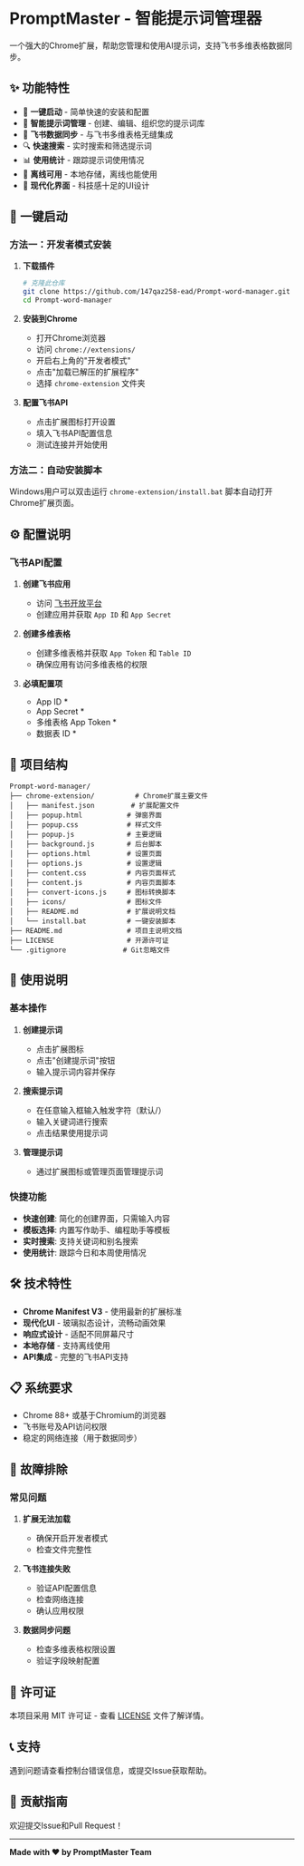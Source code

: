 # PromptMaster - 智能提示词管理器

一个强大的Chrome扩展，帮助您管理和使用AI提示词，支持飞书多维表格数据同步。

## ✨ 功能特性

- 🚀 **一键启动** - 简单快速的安装和配置
- 📝 **智能提示词管理** - 创建、编辑、组织您的提示词库
- 🔄 **飞书数据同步** - 与飞书多维表格无缝集成
- 🔍 **快速搜索** - 实时搜索和筛选提示词
- 📊 **使用统计** - 跟踪提示词使用情况
- 💾 **离线可用** - 本地存储，离线也能使用
- 🎨 **现代化界面** - 科技感十足的UI设计

## 🚀 一键启动

### 方法一：开发者模式安装

1. **下载插件**
   ```bash
   # 克隆此仓库
   git clone https://github.com/147qaz258-ead/Prompt-word-manager.git
   cd Prompt-word-manager
   ```

2. **安装到Chrome**
   - 打开Chrome浏览器
   - 访问 `chrome://extensions/`
   - 开启右上角的"开发者模式"
   - 点击"加载已解压的扩展程序"
   - 选择 `chrome-extension` 文件夹

3. **配置飞书API**
   - 点击扩展图标打开设置
   - 填入飞书API配置信息
   - 测试连接并开始使用

### 方法二：自动安装脚本

Windows用户可以双击运行 `chrome-extension/install.bat` 脚本自动打开Chrome扩展页面。

## ⚙️ 配置说明

### 飞书API配置

1. **创建飞书应用**
   - 访问 [飞书开放平台](https://open.feishu.cn/app)
   - 创建应用并获取 `App ID` 和 `App Secret`

2. **创建多维表格**
   - 创建多维表格并获取 `App Token` 和 `Table ID`
   - 确保应用有访问多维表格的权限

3. **必填配置项**
   - App ID *
   - App Secret *
   - 多维表格 App Token *
   - 数据表 ID *

## 📁 项目结构

```
Prompt-word-manager/
├── chrome-extension/          # Chrome扩展主要文件
│   ├── manifest.json         # 扩展配置文件
│   ├── popup.html           # 弹窗界面
│   ├── popup.css            # 样式文件
│   ├── popup.js             # 主要逻辑
│   ├── background.js        # 后台脚本
│   ├── options.html         # 设置页面
│   ├── options.js           # 设置逻辑
│   ├── content.css          # 内容页面样式
│   ├── content.js           # 内容页面脚本
│   ├── convert-icons.js     # 图标转换脚本
│   ├── icons/               # 图标文件
│   ├── README.md            # 扩展说明文档
│   └── install.bat          # 一键安装脚本
├── README.md                # 项目主说明文档
├── LICENSE                  # 开源许可证
└── .gitignore              # Git忽略文件
```

## 🎯 使用说明

### 基本操作

1. **创建提示词**
   - 点击扩展图标
   - 点击"创建提示词"按钮
   - 输入提示词内容并保存

2. **搜索提示词**
   - 在任意输入框输入触发字符（默认/）
   - 输入关键词进行搜索
   - 点击结果使用提示词

3. **管理提示词**
   - 通过扩展图标或管理页面管理提示词

### 快捷功能

- **快速创建**: 简化的创建界面，只需输入内容
- **模板选择**: 内置写作助手、编程助手等模板
- **实时搜索**: 支持关键词和别名搜索
- **使用统计**: 跟踪今日和本周使用情况

## 🛠️ 技术特性

- **Chrome Manifest V3** - 使用最新的扩展标准
- **现代化UI** - 玻璃拟态设计，流畅动画效果
- **响应式设计** - 适配不同屏幕尺寸
- **本地存储** - 支持离线使用
- **API集成** - 完整的飞书API支持

## 📋 系统要求

- Chrome 88+ 或基于Chromium的浏览器
- 飞书账号及API访问权限
- 稳定的网络连接（用于数据同步）

## 🔧 故障排除

### 常见问题

1. **扩展无法加载**
   - 确保开启开发者模式
   - 检查文件完整性

2. **飞书连接失败**
   - 验证API配置信息
   - 检查网络连接
   - 确认应用权限

3. **数据同步问题**
   - 检查多维表格权限设置
   - 验证字段映射配置

## 📄 许可证

本项目采用 MIT 许可证 - 查看 [LICENSE](LICENSE) 文件了解详情。

## 📞 支持

遇到问题请查看控制台错误信息，或提交Issue获取帮助。

## 🤝 贡献指南

欢迎提交Issue和Pull Request！

---

**Made with ❤️ by PromptMaster Team**
